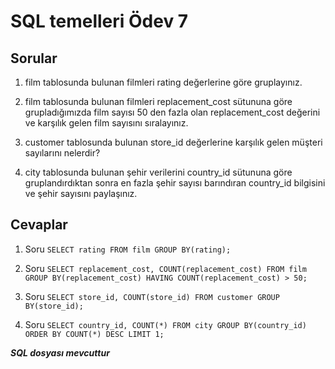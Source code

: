# SQL temelleri Ödev 7

## Sorular

1. film tablosunda bulunan filmleri rating değerlerine göre gruplayınız.

2. film tablosunda bulunan filmleri replacement_cost sütununa göre grupladığımızda film sayısı 50 den fazla olan replacement_cost değerini ve karşılık gelen film sayısını sıralayınız.

3. customer tablosunda bulunan store_id değerlerine karşılık gelen müşteri sayılarını nelerdir? 

4. city tablosunda bulunan şehir verilerini country_id sütununa göre gruplandırdıktan sonra en fazla şehir sayısı barındıran country_id bilgisini ve şehir sayısını paylaşınız.

## Cevaplar

1. Soru	``SELECT rating FROM film GROUP BY(rating);``

2. Soru	``SELECT replacement_cost, COUNT(replacement_cost) FROM film GROUP BY(replacement_cost) HAVING COUNT(replacement_cost) > 50;``	

3. Soru ``SELECT store_id, COUNT(store_id) FROM customer GROUP BY(store_id);``

4. Soru ``SELECT country_id, COUNT(*) FROM city GROUP BY(country_id) ORDER BY COUNT(*) DESC LIMIT 1;``

***SQL dosyası mevcuttur***
